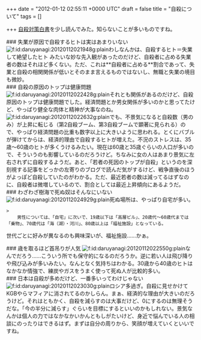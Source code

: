 
+++
date = "2012-01-12 02:55:11 +0000 UTC"
draft = false
title = "自殺について"
tags = []

+++
<a href="http://www8.cao.go.jp/jisatsutaisaku/whitepaper/index-w.html">自殺対策白書</a>を少し読んでみた。知らないことが多いものですね。

<div class="section">
    ### 失業が原因で自殺するヒトは実はあまりいない
    <img src="http://cdn-ak.f.st-hatena.com/images/fotolife/d/daruyanagi/20120112/20120112021948.gif" alt="f:id:daruyanagi:20120112021948g:plain" title="f:id:daruyanagi:20120112021948g:plain" class="hatena-fotolife"/>わしなんかは、自殺するヒト＝失業して絶望したヒト みたいな妙な先入観があったのだけど、自殺者に占める失業者の数はそれほど多くない。ただ、これは**自殺者に占める**割合であって、失業と自殺の相関関係が低いとそのまま言えるものではないし、無職と失業の境目も微妙。

</div>
<div class="section">
    ### 自殺の原因のトップは健康問題
    <img src="http://cdn-ak.f.st-hatena.com/images/fotolife/d/daruyanagi/20120112/20120112022428.gif" alt="f:id:daruyanagi:20120112022428g:plain" title="f:id:daruyanagi:20120112022428g:plain" class="hatena-fotolife"/>それとも関係があるのだけど、自殺原因のトップは健康問題でした。経済問題とか男女関係が多いのかと思ってたけど、やっぱり健全な肉体と精神が大事なのね。<img src="http://cdn-ak.f.st-hatena.com/images/fotolife/d/daruyanagi/20120112/20120112022632.gif" alt="f:id:daruyanagi:20120112022632g:plain" title="f:id:daruyanagi:20120112022632g:plain" class="hatena-fotolife"/>でも、不景気になると自殺数（男のみ）が上昇に転じる（第2自殺ブーム、第3自殺ブームで顕著に見られる）ので、やっぱり経済問題の比重も数字以上に大きいように思われる。とくにバブルが弾けてからは、経済的理由で自殺するヒトが増えた。不況のストレスは、35歳～60歳のヒトが多くうけるみたい。現在は60歳と35歳ぐらいの人口が多いので、そういうのも影響しているのだろうけど。ちなみに女の人はあまり景気に左右されずに自殺するようだ。あと、「若者の死因のトップが自殺」というのを深刻視する記事をどっかの左寄りのブログで読んだ気がするけど、戦争直後のほうがよっぽど自殺していたのがわかる。ただ、最近若者の数は減ってるはずなのに、自殺者は微増しているので、割合としては最近上昇傾向にあるようだ。

</div>
<div class="section">
    ### わざわざ樹海で死ぬ奴はそんなにいない
    <img src="http://cdn-ak.f.st-hatena.com/images/fotolife/d/daruyanagi/20120112/20120112024929.gif" alt="f:id:daruyanagi:20120112024929g:plain" title="f:id:daruyanagi:20120112024929g:plain" class="hatena-fotolife"/>死ぬ場所は、やっぱり自宅が多い。

    >
        男性については、「自宅」に次いで、19歳以下は「高層ビル」、20歳代～60歳代までは「乗物」、70歳代は「海（湖）・河川」、80歳以上は「福祉施設」となっている。

    
世代ごとに好みが異なるのも興味深いが、福祉施設……かぁ。

</div>
<div class="section">
    ### 歳を取るほど首吊りが人気
    <img src="http://cdn-ak.f.st-hatena.com/images/fotolife/d/daruyanagi/20120112/20120112022550.gif" alt="f:id:daruyanagi:20120112022550g:plain" title="f:id:daruyanagi:20120112022550g:plain" class="hatena-fotolife"/>なんでだろう……こういう所でも保守的になるのだろうか。逆に若い人は飛び降りや飛び込みが多いみたい。なんとなく気持ちはわかる。30歳から40歳のヒトはなかなか情強で、練炭やガスをうまく使って死ぬ人が比較的多い。

</div>
<div class="section">
    ### 日本は自殺が多めだけど、一番多いってわけじゃない
    <img src="http://cdn-ak.f.st-hatena.com/images/fotolife/d/daruyanagi/20120112/20120112023030.gif" alt="f:id:daruyanagi:20120112023030g:plain" title="f:id:daruyanagi:20120112023030g:plain" class="hatena-fotolife"/>ロシア多過ぎ。自殺に見せかけてKGBやらマフィアに消されてるのかしらん。まぁ、経済的な理由が大きいのだろうけど。それはともかく、自殺を減らすのは大事だけど、0にするのは無理そうだな。「今の半分に減らす」ぐらいを目標にするといいのかもしれない。景気なんかは個人の力ではなかなかいかんともしがたいけど、身近で悩んでいる人の相談にのったりはできるはず。まずは自分の周りから、笑顔が増えていくといいですね。

</div>

